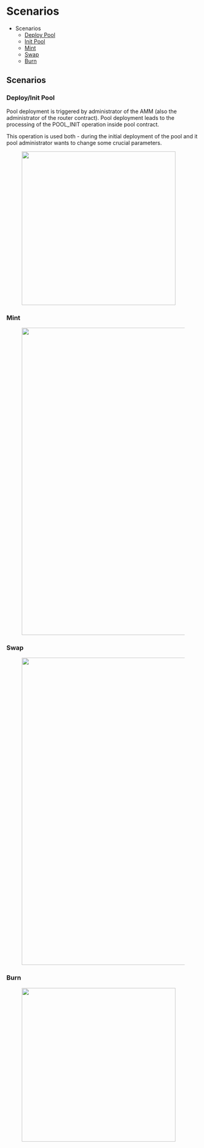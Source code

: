 # Scenarios

* Scenarios
  * [Deploy Pool](scenarios.md#deploy-pool)
  * [Init Pool](scenarios.md#init-pool)
  * [Mint](scenarios.md#mint)
  * [Swap](scenarios.md#swap)
  * [Burn](scenarios.md#burn)

## Scenarios

### Deploy/Init Pool

Pool deployment is triggered by administrator of the AMM (also the administrator of the router contract). Pool deployment leads to the processing of the POOL\_INIT operation inside pool contract.

This operation is used both - during the initial deployment of the pool and it pool administrator wants to change some crucial parameters.

<figure><img src="../../images/init.svg" alt="" width="400"><figcaption></figcaption></figure>

### Mint

<figure><img src="../../images/mint.svg" alt="" width="800"><figcaption></figcaption></figure>

### Swap

<figure><img src="../../images/swap.svg" alt="" width="800"><figcaption></figcaption></figure>

### Burn

<figure><img src="../../images/burn.svg" alt="" width="400"><figcaption></figcaption></figure>
